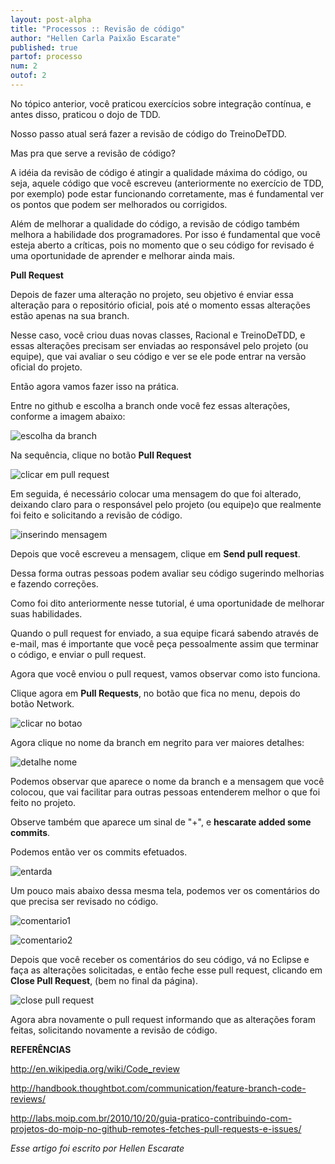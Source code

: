 ```yaml
---
layout: post-alpha
title: "Processos :: Revisão de código"
author: "Hellen Carla Paixão Escarate"
published: true
partof: processo
num: 2
outof: 2
---
```


No tópico anterior, você praticou exercícios sobre integração contínua, e antes disso, praticou o dojo de TDD. 

Nosso passo atual será fazer a revisão de código do TreinoDeTDD. 

Mas pra que serve a revisão de código?

A idéia da revisão de código é atingir a qualidade máxima do código, ou seja, aquele código que você escreveu (anteriormente no exercício de TDD, por exemplo) pode estar funcionando corretamente, mas é fundamental ver os pontos que podem ser melhorados ou corrigidos.  

Além de melhorar a qualidade do código, a revisão de código também melhora a habilidade dos programadores. Por isso é fundamental que você esteja aberto a críticas, pois no momento que o seu código for revisado é uma oportunidade de aprender e melhorar ainda mais. 

**Pull Request**

Depois de fazer uma alteração no projeto, seu objetivo é enviar essa alteração para o repositório oficial, pois até o momento essas alterações estão apenas na sua branch. 

Nesse caso, você criou duas novas classes, Racional e TreinoDeTDD, e essas alterações precisam ser enviadas ao responsável pelo projeto (ou equipe), que vai avaliar o seu código e ver se ele pode entrar na versão oficial do projeto. 

Então agora vamos fazer isso na prática. 

Entre no github e escolha a branch onde você fez essas alterações, conforme a imagem abaixo: 

![escolha da branch](https://github.com/objectos/objectos-dojo-img/blob/master/revisaodecodigo/1escolhaabranch.png?raw=true)

Na sequência, clique no botão **Pull Request**

![clicar em pull request](https://github.com/objectos/objectos-dojo-img/blob/master/revisaodecodigo/2clicarempullrequest.png?raw=true)

Em seguida, é necessário colocar uma mensagem do que foi alterado, deixando claro para o responsável pelo projeto (ou equipe)o que realmente foi feito e solicitando a revisão de código.

![inserindo mensagem](https://github.com/objectos/objectos-dojo-img/blob/master/revisaodecodigo/3mensagempullrequest.png?raw=true)

Depois que você escreveu a mensagem, clique em **Send pull request**.

Dessa forma outras pessoas podem avaliar seu código sugerindo melhorias e fazendo correções. 

Como foi dito anteriormente nesse tutorial, é uma oportunidade de melhorar suas habilidades. 

Quando o pull request for enviado, a sua equipe ficará sabendo através de e-mail, mas é importante que você peça pessoalmente assim que terminar o código, e enviar o pull request. 

Agora que você enviou o pull request, vamos observar como isto funciona.

Clique agora em **Pull Requests**, no botão que fica no menu, depois do botão Network. 

![clicar no botao](https://github.com/objectos/objectos-dojo-img/blob/master/revisaodecodigo/4clicarempullrequest.png?raw=true)

Agora clique no nome da branch em negrito para ver maiores detalhes: 

![detalhe nome](https://github.com/objectos/objectos-dojo-img/blob/master/revisaodecodigo/5clicarnonome.png?raw=true)

Podemos observar que aparece o nome da branch e a mensagem que você colocou, que vai facilitar para outras pessoas entenderem melhor o que foi feito no projeto. 

Observe também que aparece um sinal de "+", e **hescarate added some commits**. 

Podemos então ver os commits efetuados. 

![entarda](https://github.com/objectos/objectos-dojo-img/blob/master/revisaodecodigo/9openpullrequest.png?raw=true) 

Um pouco mais abaixo dessa mesma tela, podemos ver os comentários do que precisa ser revisado no código.  

![comentario1](https://github.com/objectos/objectos-dojo-img/blob/master/revisaodecodigo/7funcionamentopullrequest.png?raw=true)

![comentario2](https://github.com/objectos/objectos-dojo-img/blob/master/revisaodecodigo/6funcionamentopullrequest.png?raw=true)

Depois que você receber os comentários do seu código, vá no Eclipse e faça as alterações solicitadas, e então feche esse pull request, clicando em **Close Pull Request**, (bem no final da página).

![close pull request](https://github.com/objectos/objectos-dojo-img/blob/master/revisaodecodigo/10closepullrequest.png?raw=true)

Agora abra novamente o pull request informando que as alterações foram feitas, solicitando novamente a revisão de código. 


**REFERÊNCIAS**

http://en.wikipedia.org/wiki/Code_review

http://handbook.thoughtbot.com/communication/feature-branch-code-reviews/

http://labs.moip.com.br/2010/10/20/guia-pratico-contribuindo-com-projetos-do-moip-no-github-remotes-fetches-pull-requests-e-issues/

_Esse artigo foi escrito por Hellen Escarate_







